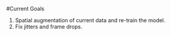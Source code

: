 #Current Goals
1. Spatial augmentation of current data and re-train the model.
2. Fix jitters and frame drops.
   
